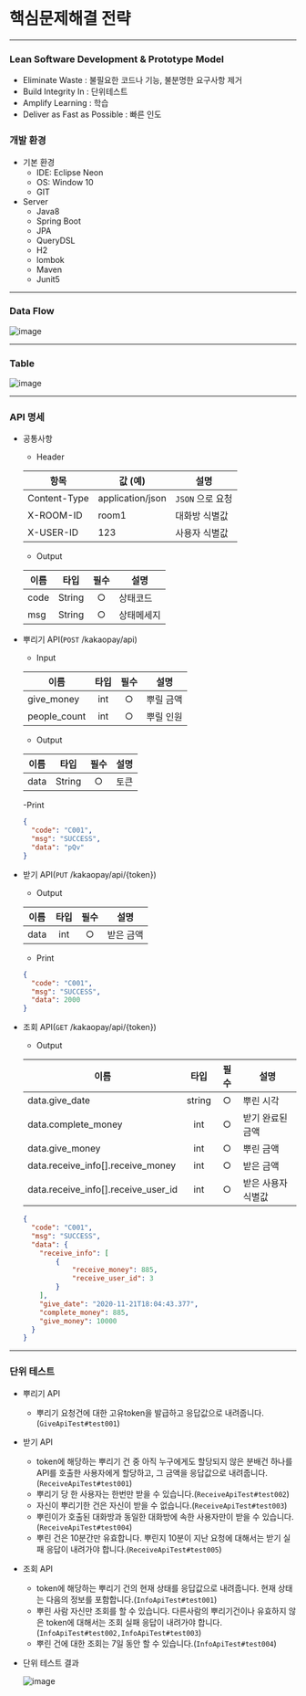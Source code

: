 # 핵심문제해결 전략

---

### Lean Software Development & Prototype Model

- Eliminate Waste : 불필요한 코드나 기능, 불분명한 요구사항 제거
- Build Integrity In : 단위테스트
- Amplify Learning : 학습
- Deliver as Fast as Possible : 빠른 인도

### 개발 환경
- 기본 환경
    - IDE: Eclipse Neon
    - OS: Window 10
    - GIT
- Server
    - Java8
    - Spring Boot
    - JPA
    - QueryDSL
    - H2
    - lombok
    - Maven
    - Junit5
---

### Data Flow

![image](https://user-images.githubusercontent.com/74831730/99898913-993eda00-2ce8-11eb-8ce2-67677e77a914.png)

---
### Table
![image](https://user-images.githubusercontent.com/74831730/99899003-5b8e8100-2ce9-11eb-8276-62fbd24fcf60.png)

---
### API 명세
- 공통사항
    - Header

    | 항목         | 값 (예)          | 설명            |
    | ------------ | ---------------- | --------------- |
    | Content-Type | application/json | `JSON` 으로 요청 |
    | X-ROOM-ID    | room1            | 대화방 식별값   |
    | X-USER-ID    | 123              | 사용자 식별값   |

     - Output
     
    | 이름       |  타입  | 필수 | 설명                                                         |
    | ---------- | :----: | :---: | ------------------------------------------------------------ |
    | code      | String |  ○   | 상태코드                                           |
    | msg      | String |  ○   | 상태메세지                                          |
    
- 뿌리기 API(`POST` /kakaopay/api)

    - Input

    | 이름       |  타입  | 필수 | 설명                                                         |
    | ---------- | :----: | :---: | ------------------------------------------------------------ |
    | give_money     | int |  ○   | 뿌릴 금액                                           |
    | people_count      | int  |  ○   | 뿌릴 인원                                           |
    
    - Output
    
    | 이름       |  타입  | 필수 | 설명                                                         |
    | ---------- | :----: | :---: | ------------------------------------------------------------ |
    | data      | String |  ○   | 토큰                                           |
   
    
    -Print
    ```json
    {
      "code": "C001",
      "msg": "SUCCESS",
      "data": "pQv"
    }
    ```
- 받기 API(`PUT` /kakaopay/api/{token})
   
    - Output
    
    | 이름       |  타입  | 필수 | 설명                                                         |
    | ---------- | :----: | :---: | ------------------------------------------------------------ |
    | data      | int |  ○   | 받은 금액                                           |
    
    - Print
    ```json
    {
      "code": "C001",
      "msg": "SUCCESS",
      "data": 2000
    }
    ```

- 조회 API(`GET` /kakaopay/api/{token})
   
    - Output
    
    | 이름 |  타입  | 필수 | 설명        |
    | ---- | :----: | :---: | ----------- |
    | data.give_date | string | ○ | 뿌린 시각 |
    | data.complete_money | int | ○ | 받기 완료된 금액 |
    | data.give_money | int | ○ | 뿌린 금액 |
    | data.receive_info[].receive_money | int | ○ | 받은 금액 |
    | data.receive_info[].receive_user_id | int | ○ | 받은 사용자 식별값 |

    ```json
    {
      "code": "C001",
      "msg": "SUCCESS",
      "data": {
        "receive_info": [
            {
                "receive_money": 885,
                "receive_user_id": 3
            }
        ],
        "give_date": "2020-11-21T18:04:43.377",
        "complete_money": 885,
        "give_money": 10000
      }
    }
    ```
---
### 단위 테스트
- 뿌리기 API
    - 뿌리기 요청건에 대한 고유token을 발급하고 응답값으로 내려줍니다.(`GiveApiTest#test001`)
    
- 받기 API
    - token에 해당하는 뿌리기 건 중 아직 누구에게도 할당되지 않은 분배건 하나를 API를 호출한 사용자에게 할당하고, 그 금액을 응답값으로 내려줍니다.(`ReceiveApiTest#test001`)
    - 뿌리기 당 한 사용자는 한번만 받을 수 있습니다.(`ReceiveApiTest#test002`)
    - 자신이 뿌리기한 건은 자신이 받을 수 없습니다.(`ReceiveApiTest#test003`)
    - 뿌린이가 호출된 대화방과 동일한 대화방에 속한 사용자만이 받을 수 있습니다.(`ReceiveApiTest#test004`)
    - 뿌린 건은 10분간만 유효합니다. 뿌린지 10분이 지난 요청에 대해서는 받기 실패 응답이 내려가야 합니다.(`ReceiveApiTest#test005`)
    
- 조회 API
    - token에 해당하는 뿌리기 건의 현재 상태를 응답값으로 내려줍니다. 현재 상태는 다음의 정보를 포함합니다.(`InfoApiTest#test001`)
    - 뿌린 사람 자신만 조회를 할 수 있습니다. 다른사람의 뿌리기건이나 유효하지 않은 token에 대해서는 조회 실패 응답이 내려가야 합니다.(`InfoApiTest#test002,InfoApiTest#test003`)
    - 뿌린 건에 대한 조회는 7일 동안 할 수 있습니다.(`InfoApiTest#test004`)
    
- 단위 테스트 결과

    ![image](https://user-images.githubusercontent.com/74831730/99899315-b7f2a000-2ceb-11eb-92a0-adc56c80e54e.png)
